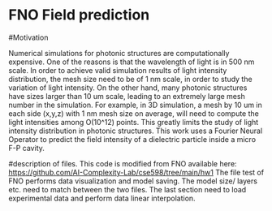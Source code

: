 # FNO Field prediction

#Motivation 

Numerical simulations for photonic structures are computationally
expensive. One of the reasons is that the wavelength of
light is in 500 nm scale. In order to achieve valid simulation results
of light intensity distribution, the mesh size need to be of 1 nm
scale, in order to study the variation of light intensity. On the other
hand, many photonic structures have sizes larger than 10 um scale,
leading to an extremely large mesh number in the simulation. For
example, in 3D simulation, a mesh by 10 um in each side (x,y,z)
with 1 nm mesh size on average, will need to compute the light
intensities among O(10^12) points. This greatly limits the study of
light intensity distribution in photonic structures.
This work uses a Fourier Neural Operator  to predict the field intensity of a dielectric particle inside a micro F-P cavity. 

#description of files. 
This code is modified from FNO available here: https://github.com/AI-Complexity-Lab/cse598/tree/main/hw1
The file test of FNO performs data visualization and model saving. 
The model size/ layers etc. need to match between the two files. 
The last section need to load experimental data and perform data linear interpolation. 

